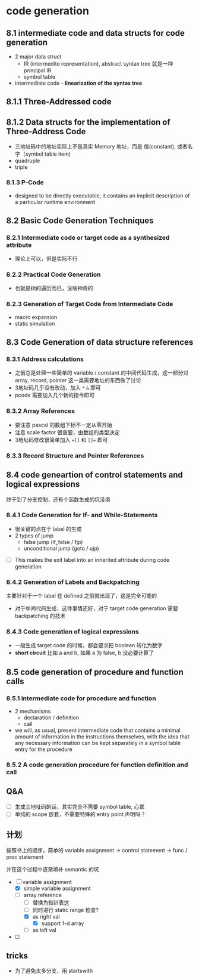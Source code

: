 # code generation

## 8.1 intermediate code and data structs for code generation

- 2 major data struct
    - IR (intermedite representation), abstract syntax tree 就是一种 principal IR
    - symbol table
- intermediate code - __linearization of the syntax tree__

## 8.1.1 Three-Addressed code

## 8.1.2 Data structs for the implementation of Three-Address Code

- 三地址码中的地址实际上不是真实 Memory 地址，而是 值(constant), 或者名字（symbol table item)
- quadruple
- triple

### 8.1.3 P-Code

- designed to be directly executable, it contains an implicit description of a particular runtime environment

## 8.2 Basic Code Generation Techniques

### 8.2.1 Intermediate code or target code as a synthesized attribute

- 理论上可以，但是实际不行

### 8.2.2 Practical Code Generation

- 也就是树的遍历而已，没啥神奇的

### 8.2.3 Generation of Target Code from Intermediate Code

- macro expansion
- static simulation

## 8.3 Code Generation of data structure references

### 8.3.1 Address calculations

- 之前总是处理一些简单的 variable / constant 的中间代码生成，这一部分对 array, record, pointer 这一类需要地址的东西做了讨论
- 3地址码几乎没有改动，加入 `*` `&` 即可
- pcode 需要加入几个新的指令即可

### 8.3.2 Array References

- 要注意 pascal 的数组下标不一定从零开始
- 注意 scale factor 很重要，由数组的类型决定
- 3地址码修改很简单加入 `=[]` 和 `[]=` 即可

### 8.3.3 Record Structure and Pointer References

## 8.4 code geneartion of control statements and logical expressions

终于到了分支控制，还有个函数生成的坑没填

### 8.4.1 Code Generation for If- and While-Statements

- 很关键的点在于 label 的生成
- 2 types of jump
    - false jump (if_false / fjp)
    - unconditional jump  (goto / ujp) 
- [ ] This makes the exit label into an inherited attribute during code generation

### 8.4.2 Generation of Labels and Backpatching

主要针对于一个 label 在 defined 之前就出现了，这是完全可能的

- 对于中间代码生成，这件事情还好，对于 target code generation 需要 backpatching 的技术

### 8.4.3 Code generation of logical expressions

- 一般生成 target code 的时候，都会要求把 boolean 转化为数字
- __short circuit__ 比如 a and b, 如果 a 为 false, b 没必要计算了

## 8.5 code generation of procedure and function calls

### 8.5.1 intermediate code for procedure and function

- 2 mechanisms
    - declaration / definition
    - call
- we will, as usual, present intermediate code that contains a minimal amount of information in the instructions themselves,
  with the idea that any necessary information can be kept separately in a symbol table entry for the procedure

### 8.5.2 A code generation procedure for function definition and call



## Q&A

- [ ] 生成三地址码的话，其实完全不需要 symbol table, 心累
- [ ] 单纯的 scope 嵌套，不需要特殊的 entry point 声明吗？

## 计划

按照书上的顺序，简单的 variable assignment -> control statement -> func / proc statement

并在这个过程中逐渐填补 semantic 的坑

- [ ] variable assignment
    - [x] simple variable assignment
    - [ ] array reference
        - [ ] 替换为指针表达
        - [ ] 同时进行 static range 检查?
        - [x] as right val
            - [x] support 1-d array
        - [ ] as left val
- [ ]  

## tricks

- 为了避免太多分支，用 startswith 
